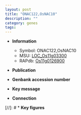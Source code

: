 ```yaml
---
layout: post
title: "ONAC122,OsNAC10"
description: ""
category: genes
tags: 
---
```


* **Information**  
    + Symbol: ONAC122,OsNAC10  
    + MSU: [LOC_Os11g03300](http://rice.uga.edu/cgi-bin/ORF_infopage.cgi?orf=LOC_Os11g03300)  
    + RAPdb: [Os11g0126900](http://rapdb.dna.affrc.go.jp/viewer/gbrowse_details/irgsp1?name=Os11g0126900)  

* **Publication**  

* **Genbank accession number**  

* **Key message**  

* **Connection**  

[//]: # * **Key figures**  


